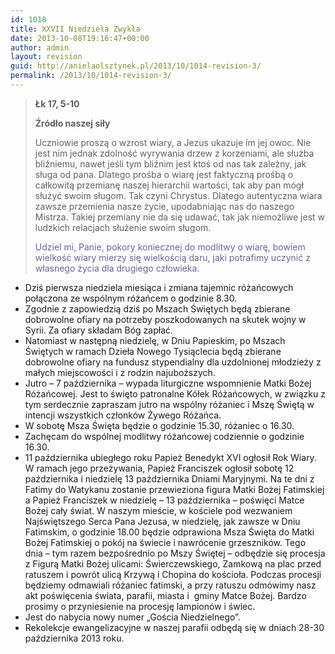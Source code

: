 ```yaml
---
id: 1018
title: XXVII Niedziela Zwykła
date: 2013-10-08T19:16:47+00:00
author: admin
layout: revision
guid: http://anielaolsztynek.pl/2013/10/1014-revision-3/
permalink: /2013/10/1014-revision-3/
---
```

> **Łk 17, 5-10**
> 
> **Źródło naszej siły**
> 
> Uczniowie proszą o wzrost wiary, a Jezus ukazuje im jej owoc. Nie jest nim jednak zdolność wyrywania drzew z korzeniami, ale służba bliźniemu, nawet jeśli tym bliźnim jest ktoś od nas tak zależny, jak sługa od pana. Dlatego prośba o wiarę jest faktyczną prośbą o całkowitą przemianę naszej hierarchii wartości, tak aby pan mógł służyć swoim sługom. Tak czyni Chrystus. Dlatego autentyczna wiara zawsze przemienia nasze życie, upodabniając nas do naszego Mistrza. Takiej przemiany nie da się udawać, tak jak niemożliwe jest w ludzkich relacjach służenie swoim sługom.
> 
> <span style="color: #666699;">Udziel mi, Panie, pokory koniecznej do modlitwy o wiarę, bowiem wielkość wiary mierzy się wielkością daru, jaki potrafimy uczynić z własnego życia dla drugiego człowieka.</span>

  * Dziś pierwsza niedziela miesiąca i zmiana tajemnic różańcowych połączona ze wspólnym różańcem o godzinie 8.30.
  * Zgodnie z zapowiedzią dziś po Mszach Świętych będą zbierane dobrowolne ofiary na potrzeby poszkodowanych na skutek wojny w Syrii. Za ofiary składam Bóg zapłać.
  * Natomiast w następną niedzielę, w Dniu Papieskim, po Mszach Świętych w ramach Dzieła Nowego Tysiąclecia będą zbierane dobrowolne ofiary na fundusz stypendialny dla uzdolnionej młodzieży z małych miejscowości i z rodzin najuboższych.
  * Jutro &#8211; 7 października &#8211; wypada liturgiczne wspomnienie Matki Bożej Różańcowej. Jest to święto patronalne Kółek Różańcowych, w związku z tym serdecznie zapraszam jutro na wspólny różaniec i Mszę Świętą w intencji wszystkich członków Żywego Różańca.
  * W sobotę Msza Święta będzie o godzinie 15.30, różaniec o 16.30.
  * Zachęcam do wspólnej modlitwy różańcowej codziennie o godzinie 16.30.
  * 11 października ubiegłego roku Papież Benedykt XVI ogłosił Rok Wiary. W ramach jego przeżywania, Papież Franciszek ogłosił sobotę 12 października i niedzielę 13 października Dniami Maryjnymi. Na te dni z Fatimy do Watykanu zostanie przewieziona figura Matki Bożej Fatimskiej a Papież Franciszek w niedzielę &#8211; 13 października &#8211; poświęci Matce Bożej cały świat. W naszym mieście, w kościele pod wezwaniem Najświętszego Serca Pana Jezusa, w niedzielę, jak zawsze w Dniu Fatimskim, o godzinie 18.00 będzie odprawiona Msza Święta do Matki Bożej Fatimskiej o pokój na świecie i nawrócenie grzeszników. Tego dnia &#8211; tym razem bezpośrednio po Mszy Świętej &#8211; odbędzie się procesja z Figurą Matki Bożej ulicami: Świerczewskiego, Zamkową na plac przed ratuszem i powrót ulicą Krzywą i Chopina do kościoła. Podczas procesji będziemy odmawiali różaniec fatimski, a przy ratuszu odmówimy nasz akt poświęcenia świata, parafii, miasta i  gminy Matce Bożej. Bardzo prosimy o przyniesienie na procesję lampionów i świec.
  * Jest do nabycia nowy numer &#8222;Gościa Niedzielnego&#8221;.
  * Rekolekcje ewangelizacyjne w naszej parafii odbędą się w dniach 28-30 października 2013 roku.